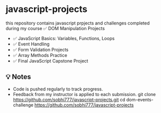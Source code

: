 # javascript-projects
this repository contains javascript prpjects and challenges completed during my course
✅ DOM Manipulation Projects  
- ✅ JavaScript Basics: Variables, Functions, Loops  
- ✅ Event Handling  
- ✅ Form Validation Projects  
- ✅ Array Methods Practice  
- ✅ Final JavaScript Capstone Project

## 💡 Notes

- Code is pushed regularly to track progress.
- Feedback from my instructor is applied to each submission.
git clone https://github.com/sobhi777/javascript-projects.git
cd dom-events-challenge
https://github.com/sobhi777/javascript-projects